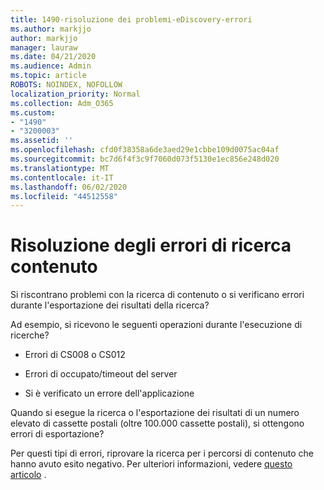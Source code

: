 ```yaml
---
title: 1490-risoluzione dei problemi-eDiscovery-errori
ms.author: markjjo
author: markjjo
manager: lauraw
ms.date: 04/21/2020
ms.audience: Admin
ms.topic: article
ROBOTS: NOINDEX, NOFOLLOW
localization_priority: Normal
ms.collection: Adm_O365
ms.custom:
- "1490"
- "3200003"
ms.assetid: ''
ms.openlocfilehash: cfd0f38358a6de3aed29e1cbbe109d0075ac04af
ms.sourcegitcommit: bc7d6f4f3c9f7060d073f5130e1ec856e248d020
ms.translationtype: MT
ms.contentlocale: it-IT
ms.lasthandoff: 06/02/2020
ms.locfileid: "44512558"
---
```

# <a name="troubleshoot-content-search-errors"></a>Risoluzione degli errori di ricerca contenuto

Si riscontrano problemi con la ricerca di contenuto o si verificano errori durante l'esportazione dei risultati della ricerca?

Ad esempio, si ricevono le seguenti operazioni durante l'esecuzione di ricerche?

- Errori di CS008 o CS012

- Errori di occupato/timeout del server

- Si è verificato un errore dell'applicazione

Quando si esegue la ricerca o l'esportazione dei risultati di un numero elevato di cassette postali (oltre 100.000 cassette postali), si ottengono errori di esportazione?

Per questi tipi di errori, riprovare la ricerca per i percorsi di contenuto che hanno avuto esito negativo. Per ulteriori informazioni, vedere [questo articolo](https://docs.microsoft.com/microsoft-365/compliance/retry-failed-content-search) .
